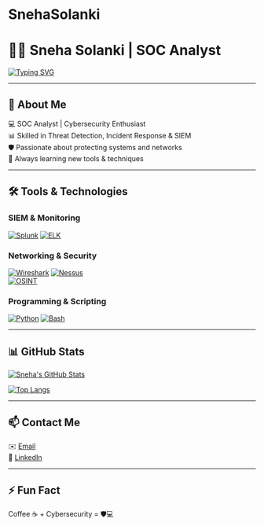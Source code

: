 # SnehaSolanki
# 👩‍💻 Sneha Solanki | SOC Analyst

[![Typing SVG](https://readme-typing-svg.herokuapp.com?font=Fira+Code&size=28&duration=3000&pause=500&color=00ff00&center=true&vCenter=true&width=700&lines=SOC+Analyst+%7C+Cybersecurity+Enthusiast+%7C+Threat+Detection+%26+Incident+Response)](https://git.io/typing-svg)

---

## 🔐 About Me
💻 SOC Analyst | Cybersecurity Enthusiast  
📊 Skilled in Threat Detection, Incident Response & SIEM  
🛡️ Passionate about protecting systems and networks  
🌱 Always learning new tools & techniques  

---

## 🛠️ Tools & Technologies

### SIEM & Monitoring
[![Splunk](https://img.shields.io/badge/Splunk-FF4F00?style=for-the-badge&logo=splunk&logoColor=white)](https://www.splunk.com/) 
[![ELK](https://img.shields.io/badge/ELK-005571?style=for-the-badge&logo=elastic&logoColor=white)](https://www.elastic.co/)

### Networking & Security
[![Wireshark](https://img.shields.io/badge/Wireshark-0078D7?style=for-the-badge&logo=wireshark&logoColor=white)](https://www.wireshark.org/) 
[![Nessus](https://img.shields.io/badge/Nessus-CC0000?style=for-the-badge&logo=tenable&logoColor=white)](https://www.tenable.com/products/nessus)  
[![OSINT](https://img.shields.io/badge/OSINT-00FF00?style=for-the-badge)](https://www.osintframework.com/)

### Programming & Scripting
[![Python](https://img.shields.io/badge/Python-3776AB?style=for-the-badge&logo=python&logoColor=white)](https://www.python.org/) 
[![Bash](https://img.shields.io/badge/Bash-4EAA25?style=for-the-badge&logo=gnu-bash&logoColor=white)](https://www.gnu.org/software/bash/)

---

## 📊 GitHub Stats
[![Sneha's GitHub Stats](https://github-readme-stats.vercel.app/api?username=SnehaSolanki&show_icons=true&theme=dark&count_private=true)](https://github.com/SnehaSolanki)

[![Top Langs](https://github-readme-stats.vercel.app/api/top-langs/?username=SnehaSolanki&layout=compact&theme=dark)](https://github.com/SnehaSolanki)

---

## 📫 Contact Me
✉️ [Email](mailto:snehasolanki1712@gmail.com)  
🔗 [LinkedIn](https://www.linkedin.com/in/sneha-solanki-802142314/)   

---

## ⚡ Fun Fact
Coffee ☕ + Cybersecurity = 🛡️💻  

